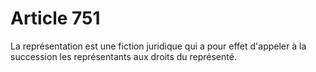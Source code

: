 # Article 751

La représentation est une fiction juridique qui a pour effet d'appeler à la succession les représentants aux droits du représenté.
